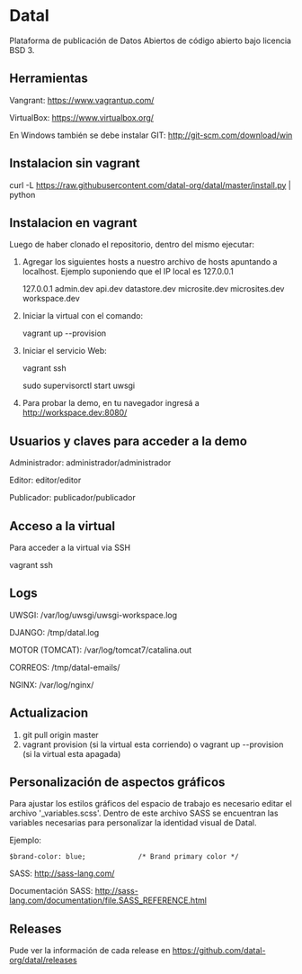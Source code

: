 
Datal
=====
Plataforma de publicación de Datos Abiertos de código abierto bajo licencia BSD 3.


Herramientas
------------

Vangrant: https://www.vagrantup.com/

VirtualBox: https://www.virtualbox.org/

En Windows también se debe instalar GIT: http://git-scm.com/download/win

Instalacion sin vagrant
-----------------------

curl -L https://raw.githubusercontent.com/datal-org/datal/master/install.py | python


Instalacion en vagrant
----------------------

Luego de haber clonado el repositorio, dentro del mismo ejecutar:

1. Agregar los siguientes hosts a nuestro archivo de hosts apuntando a localhost. Ejemplo suponiendo que el IP local es 127.0.0.1

    127.0.0.1 admin.dev api.dev datastore.dev microsite.dev microsites.dev  workspace.dev

2. Iniciar la virtual con el comando:

    vagrant up --provision

3. Iniciar el servicio Web:

    vagrant ssh
    
    sudo supervisorctl start uwsgi

4. Para probar la demo, en tu navegador ingresá a http://workspace.dev:8080/


Usuarios y claves para acceder a la demo
----------------------------------------

Administrador: administrador/administrador

Editor: editor/editor

Publicador: publicador/publicador


Acceso a la virtual
-------------------


Para acceder a la virtual via SSH

  vagrant ssh


Logs
----
  UWSGI: /var/log/uwsgi/uwsgi-workspace.log
  
  DJANGO: /tmp/datal.log
    
  MOTOR (TOMCAT): /var/log/tomcat7/catalina.out
  
  CORREOS: /tmp/datal-emails/
  
  NGINX: /var/log/nginx/


Actualizacion
-------------

1. git pull origin master
2. vagrant provision (si la virtual esta corriendo) o vagrant up --provision (si la virtual esta apagada)


Personalización de aspectos gráficos
---------

Para ajustar los estilos gráficos del espacio de trabajo es necesario editar el archivo '_variables.scss'. Dentro de este 
archivo SASS se encuentran las variables necesarias para personalizar la identidad visual de Datal. 

Ejemplo:

    $brand-color: blue;				/* Brand primary color */


SASS: http://sass-lang.com/

Documentación SASS: http://sass-lang.com/documentation/file.SASS_REFERENCE.html


Releases
--------


Pude ver la información de cada release en https://github.com/datal-org/datal/releases
